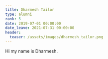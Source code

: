 ```yaml
---
title: Dharmesh Tailor
type: alumni
rank: 5
date: 2019-07-01 00:00:00
date_leave: 2021-07-31 00:00:00
header:
  teaser: /assets/images/dharmesh_tailor.png
---
```


Hi my name is Dharmesh.
